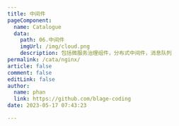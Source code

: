 ```yaml
---
title: 中间件
pageComponent: 
  name: Catalogue
  data: 
    path: 06.中间件
    imgUrl: /img/cloud.png
    description: 包括微服务治理组件，分布式中间件，消息队列
permalink: /cata/nginx/
article: false
comment: false
editLink: false
author: 
  name: phan
  link: https://github.com/blage-coding
date: 2023-05-17 07:43:23

---
```

